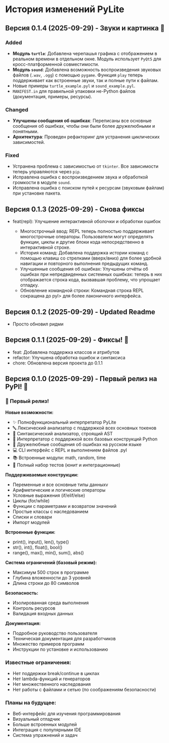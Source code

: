 # История изменений PyLite

## Версия 0.1.4 (2025-09-29) - Звуки и картинка 🎉

### Added
- **Модуль `turtle`**: Добавлена черепашья графика с отображением в реальном времени в отдельном окне. Модуль использует `PyQt5` для кросс-платформенной совместимости.
- **Модуль `sound`**: Добавлена возможность воспроизведения звуковых файлов (`.wav`, `.ogg`) с помощью `pygame`. Функция `play` теперь поддерживает как встроенные звуки, так и полные пути к файлам.
- Новые примеры `turtle_example.pyl` и `sound_example.pyl`.
- `MANIFEST.in` для правильной упаковки не-Python файлов (документация, примеры, ресурсы).

### Changed
- **Улучшены сообщения об ошибках**: Переписаны все основные сообщения об ошибках, чтобы они были более дружелюбными и понятными.
- **Архитектура**: Проведен рефакторинг для устранения циклических зависимостей.

### Fixed
- Устранена проблема с зависимостью от `tkinter`. Все зависимости теперь управляются через `pip`.
- Исправлена ошибка с воспроизведением звука и обработкой громкости в модуле `sound`.
- Исправлена ошибка с поиском путей к ресурсам (звуковым файлам) при установке пакета.

## Версия 0.1.3 (2025-09-29) - Снова фиксы

- feat(repl): Улучшение интерактивной оболочки и обработки ошибок

  - Многострочный ввод: REPL теперь полностью поддерживает многострочные операторы. Пользователи могут определять функции, циклы и другие блоки кода непосредственно в интерактивной строке.
  - История команд: Добавлена ​​поддержка истории команд с помощью клавиш со стрелками (вверх/вниз) для более удобной навигации и повторного выполнения предыдущих команд.
  - Улучшенные сообщения об ошибках: Улучшены отчёты об ошибках при непредвиденных системных ошибках: теперь в них отображается строка кода, вызвавшая проблему, что упрощает отладку.
  - Обновление командной строки: Командная строка REPL сокращена ​​до pyl> для более лаконичного интерфейса.

## Версия 0.1.2 (2025-09-29) - Updated Readme
- Просто обновил ридми

## Версия 0.1.1 (2025-09-29) - Фиксы! 🎉
- feat: Добавлена поддержка классов и атрибутов
- refactor: Улучшена обработка ошибок и синтаксиса
- chore: Обновлена версия проекта до 0.1.1

## Версия 0.1.0 (2025-09-29) - Первый релиз на PyPI! 🎉

### 🎉 Первый релиз!

**Новые возможности:**
- ✨ Полнофункциональный интерпретатор PyLite
- 🔤 Лексический анализатор с поддержкой всех основных токенов
- 🌳 Синтаксический анализатор, строящий AST
- 🚀 Интерпретатор с поддержкой всех базовых конструкций Python
- 📝 Дружелюбные сообщения об ошибках на русском языке
- 💻 CLI интерфейс с REPL и выполнением файлов .pyl
- 📚 Встроенные модули: math, random, time
- 🧪 Полный набор тестов (юнит и интеграционные)

**Поддерживаемые конструкции:**
- Переменные и все основные типы данныхv
- Арифметические и логические операторы
- Условные выражения (if/elif/else)
- Циклы (for/while)
- Функции с параметрами и возвратом значений
- Простые классы с наследованием
- Списки и словари
- Импорт модулей

**Встроенные функции:**
- print(), input(), len(), type()
- str(), int(), float(), bool()
- range(), max(), min(), sum(), abs()

**Система ограничений (базовый режим):**
- Максимум 500 строк в программе
- Глубина вложенности до 3 уровней
- Длина строки до 80 символов

**Безопасность:**
- Изолированная среда выполнения
- Контроль ресурсов
- Валидация входных данных

**Документация:**
- Подробное руководство пользователя
- Техническая документация для разработчиков
- Множество примеров программ
- Инструкции по установке и использованию

### Известные ограничения:
- Нет поддержки break/continue в циклах
- Нет lambda-функций и генераторов
- Нет множественного наследования
- Нет работы с файлами и сетью (по соображениям безопасности)

### Планы на будущее:
- Веб-интерфейс для изучения программирования
- Визуальный отладчик
- Больше встроенных модулей
- Интеграция с популярными IDE
- Система упражнений и задач
